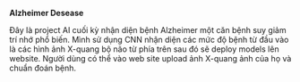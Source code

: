  **Alzheimer Desease**

Đây là project AI cuối kỳ nhận diện bệnh Alzheimer một căn bệnh suy giảm trí nhớ phổ biến. 
Mình sử dụng CNN nhận diện các mức độ bệnh từ đầu vào là các hình ảnh X-quang bộ não từ phía trên sau đó sẽ deploy models lên website.
Người dùng có thể vào web site upload ảnh X-quang ảnh của họ và chuẩn đoán bệnh.
